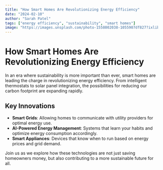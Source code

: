 ```yaml
---
title: "How Smart Homes Are Revolutionizing Energy Efficiency"
date: "2024-02-10"
author: "Sarah Patel"
tags: ["energy efficiency", "sustainability", "smart homes"]
image: "https://images.unsplash.com/photo-1558002038-1055907df827?ixlib=rb-4.0.3&ixid=M3wxMjA3fDB8MHxwaG90by1wYWdlfHx8fGVufDB8fHx8fA%3D%3D&auto=format&fit=crop&w=1740&q=80"
---
```


# How Smart Homes Are Revolutionizing Energy Efficiency

In an era where sustainability is more important than ever, smart homes are leading the charge in revolutionizing energy efficiency. From intelligent thermostats to solar panel integration, the possibilities for reducing our carbon footprint are expanding rapidly.

## Key Innovations

- **Smart Grids**: Allowing homes to communicate with utility providers for optimal energy use.
- **AI-Powered Energy Management**: Systems that learn your habits and optimize energy consumption accordingly.
- **Smart Appliances**: Devices that know when to run based on energy prices and grid demand.

Join us as we explore how these technologies are not just saving homeowners money, but also contributing to a more sustainable future for all.